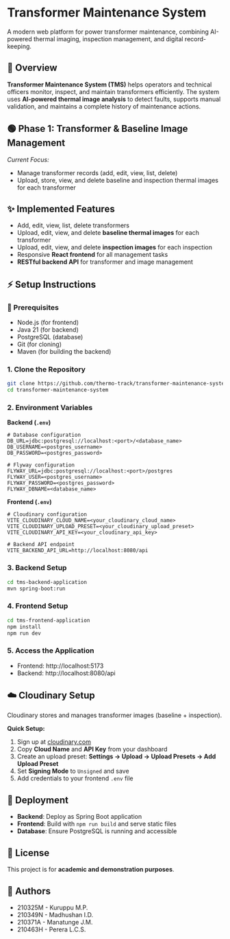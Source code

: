 # Transformer Maintenance System

A modern web platform for power transformer maintenance, combining AI-powered thermal imaging, inspection management, and digital record-keeping.

## 🚀 Overview

**Transformer Maintenance System (TMS)** helps operators and technical officers monitor, inspect, and maintain transformers efficiently. The system uses **AI-powered thermal image analysis** to detect faults, supports manual validation, and maintains a complete history of maintenance actions.

## 🟢 Phase 1: Transformer & Baseline Image Management

*Current Focus:*
- Manage transformer records (add, edit, view, list, delete)
- Upload, store, view, and delete baseline and inspection thermal images for each transformer

## ✨ Implemented Features

- Add, edit, view, list, delete transformers
- Upload, edit, view, and delete **baseline thermal images** for each transformer
- Upload, edit, view, and delete **inspection images** for each inspection
- Responsive **React frontend** for all management tasks
- **RESTful backend API** for transformer and image management

## ⚡ Setup Instructions

### 🔑 Prerequisites

- Node.js (for frontend)
- Java 21 (for backend)
- PostgreSQL (database)
- Git (for cloning)
- Maven (for building the backend)

### 1. Clone the Repository

```bash
git clone https://github.com/thermo-track/transformer-maintenance-system.git
cd transformer-maintenance-system
```

### 2. Environment Variables

**Backend (`.env`)**
```env
# Database configuration
DB_URL=jdbc:postgresql://localhost:<port>/<database_name>
DB_USERNAME=<postgres_username>
DB_PASSWORD=<postgres_password>

# Flyway configuration
FLYWAY_URL=jdbc:postgresql://localhost:<port>/postgres
FLYWAY_USER=<postgres_username>
FLYWAY_PASSWORD=<postgres_password>
FLYWAY_DBNAME=<database_name>
```

**Frontend (`.env`)**
```env
# Cloudinary configuration
VITE_CLOUDINARY_CLOUD_NAME=<your_cloudinary_cloud_name>
VITE_CLOUDINARY_UPLOAD_PRESET=<your_cloudinary_upload_preset>
VITE_CLOUDINARY_API_KEY=<your_cloudinary_api_key>

# Backend API endpoint
VITE_BACKEND_API_URL=http://localhost:8080/api
```

### 3. Backend Setup

```bash
cd tms-backend-application
mvn spring-boot:run
```

### 4. Frontend Setup

```bash
cd tms-frontend-application
npm install
npm run dev
```

### 5. Access the Application

- Frontend: http://localhost:5173
- Backend: http://localhost:8080/api

## ☁️ Cloudinary Setup

Cloudinary stores and manages transformer images (baseline + inspection).

**Quick Setup:**
1. Sign up at [cloudinary.com](https://cloudinary.com/)
2. Copy **Cloud Name** and **API Key** from your dashboard
3. Create an upload preset: **Settings → Upload → Upload Presets → Add Upload Preset**
4. Set **Signing Mode** to `Unsigned` and save
5. Add credentials to your frontend `.env` file

## 🚢 Deployment

- **Backend**: Deploy as Spring Boot application
- **Frontend**: Build with `npm run build` and serve static files
- **Database**: Ensure PostgreSQL is running and accessible

## 📄 License

This project is for **academic and demonstration purposes**.

## 👤 Authors

- 210325M - Kuruppu M.P.
- 210349N - Madhushan I.D.
- 210371A - Manatunge J.M.
- 210463H - Perera L.C.S.